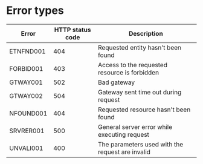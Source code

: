 # Error types

Error              | HTTP status code   |Description
------------------ | -----| --------------------------------------------------------
ETNFND001          | 404  | Requested entity hasn't been found 
FORBID001          | 403  | Access to the requested resource is forbidden 
GTWAY001           | 502  | Bad gateway
GTWAY002           | 504  | Gateway sent time out during request 
NFOUND001          | 404  | Requested resource hasn't been found
SRVRER001          | 500  | General server error while executing request
UNVALI001          | 400  | The parameters used with the request are invalid 